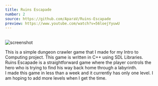 ```yaml
---
title: Ruins Escapade
number: 2
source: https://github.com/AparaV/Ruins-Escapade
preview: https://www.youtube.com/watch?v=56loejYyuwU
---
```


<br>
<img class="project-screenshot" src="{{ site.url }}/assets/projects-screenshots/ruins-escapade.png" alt="screenshot" />

This is a simple dungeon crawler game that I made for my Intro to Computing project. This game is written in C++ using SDL Libraries. <Br>
Ruins Escapade is a straightforward game where the player controls the hero who is trying to find his way back home through a labyrinth. <br>
I made this game in less than a week and it currently has only one level.
I am hoping to add more levels when I get the time.
